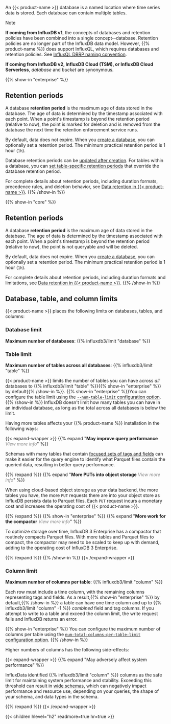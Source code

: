 
An {{< product-name >}} database is a named location where time series data is
stored. Each database can contain multiple tables.

> [!Note]
> **If coming from InfluxDB v1**, the concepts of databases and retention policies
> have been combined into a single concept--database. Retention policies are no
> longer part of the InfluxDB data model.
> However, {{% product-name %}} does
> support InfluxQL, which requires databases and retention policies.
> See [InfluxQL DBRP naming convention](/influxdb3/version/admin/databases/create/#influxql-dbrp-naming-convention).
> 
> **If coming from InfluxDB v2, InfluxDB Cloud (TSM), or InfluxDB Cloud Serverless**,
> _database_ and _bucket_ are synonymous.

{{% show-in "enterprise" %}}
## Retention periods

A database **retention period** is the maximum age of data stored in the database.
The age of data is determined by the timestamp associated with each point.
When a point's timestamp is beyond the retention period (relative to now), the
point is marked for deletion and is removed from the database the next time the
retention enforcement service runs.

By default, data does not expire. When you [create a database](/influxdb3/version/admin/databases/create/),
you can optionally set a retention period.
The minimum practical retention period is 1 hour (`1h`).

Database retention periods can be [updated after creation](/influxdb3/version/reference/cli/influxdb3/update/database/).
For tables within a database, you can [set table-specific retention periods](/influxdb3/version/admin/tables/create/#create-a-table-with-a-retention-period)
that override the database retention period.

For complete details about retention periods, including duration formats, precedence
rules, and deletion behavior, see
[Data retention in {{< product-name >}}](/influxdb3/version/reference/internals/data-retention/).
{{% /show-in %}}

{{% show-in "core" %}}
## Retention periods

A database **retention period** is the maximum age of data stored in the database.
The age of data is determined by the timestamp associated with each point.
When a point's timestamp is beyond the retention period (relative to now), the
point is not queryable and will be deleted.

By default, data does not expire. When you [create a database](/influxdb3/version/admin/databases/create/),
you can optionally set a retention period.
The minimum practical retention period is 1 hour (`1h`).

For complete details about retention periods, including duration formats and limitations,
see [Data retention in {{< product-name >}}](/influxdb3/version/reference/internals/data-retention/).
{{% /show-in %}}

## Database, table, and column limits

{{< product-name >}} places the following limits on databases, tables, and columns:

### Database limit

**Maximum number of databases**: {{% influxdb3/limit "database" %}}

### Table limit

**Maximum number of tables across all databases**: {{% influxdb3/limit "table" %}}

{{< product-name >}} limits the number of tables you can have across _all_
databases to {{% influxdb3/limit "table" %}}{{% show-in "enterprise" %}} by default{{% /show-in %}}.
{{% show-in "enterprise" %}}You can configure the table limit using the
[`--num-table-limit` configuration option](/influxdb3/enterprise/reference/config-options/#num-table-limit).{{% /show-in %}}
InfluxDB doesn't limit how many tables you can have in an individual database,
as long as the total across all databases is below the limit.

Having more tables affects your {{% product-name %}} installation in the
following ways:

{{< expand-wrapper >}}
{{% expand "**May improve query performance** <em style='opacity:.5;font-weight:normal;'>View more info</em>" %}}

Schemas with many tables that contain
[focused sets of tags and fields](/influxdb3/version/write-data/best-practices/schema-design/#design-for-performance)
can make it easier for the query engine to identify what Parquet files contain
the queried data, resulting in better query performance.

{{% /expand %}}
{{% expand "**More PUTs into object storage** <em style='opacity:.5;font-weight:normal;'>View more info</em>" %}}

When using cloud-based object storage as your data backend, the more tables you
have, the more `PUT` requests there are into your object store as InfluxDB
persists data to Parquet files. Each `PUT` request incurs a monetary cost and
increases the operating cost of {{< product-name >}}.

{{% /expand %}}
{{% show-in "enterprise" %}}
{{% expand "**More work for the compactor** <em style='opacity:.5;font-weight:normal;'>View more info</em>" %}}

To optimize storage over time, InfluxDB 3 Enterprise has a compactor that
routinely compacts Parquet files.
With more tables and Parquet files to compact, the compactor may need to be scaled
to keep up with demand, adding to the operating cost of InfluxDB 3 Enterprise.

{{% /expand %}}
{{% /show-in %}}
{{< /expand-wrapper >}}

### Column limit

**Maximum number of columns per table**: {{% influxdb3/limit "column" %}}

Each row must include a time column, with the remaining columns representing
tags and fields.
As a result,{{% show-in "enterprise" %}} by default,{{% /show-in %}} a table can
have one time column and up to {{% influxdb3/limit "column" -1 %}}
_combined_ field and tag columns.
If you attempt to write to a table and exceed the column limit, the write
request fails and InfluxDB returns an error.

{{% show-in "enterprise" %}}
You can configure the maximum number of columns per
table using the [`num-total-columns-per-table-limit` configuration option](/influxdb3/enterprise/reference/config-options/#num-total-columns-per-table-limit).
{{% /show-in %}}

Higher numbers of columns has the following side-effects:

{{< expand-wrapper >}}
{{% expand "May adversely affect system performance" %}}

InfluxData identified {{% influxdb3/limit "column" %}} columns as the safe limit
for maintaining system performance and stability.
Exceeding this threshold can result in
[wide schemas](/influxdb3/version/write-data/best-practices/schema-design/#avoid-wide-schemas),
which can negatively impact performance and resource use,
depending on your queries, the shape of your schema, and data types in the schema.

{{% /expand %}}
{{< /expand-wrapper >}}

{{< children hlevel="h2" readmore=true hr=true >}}
